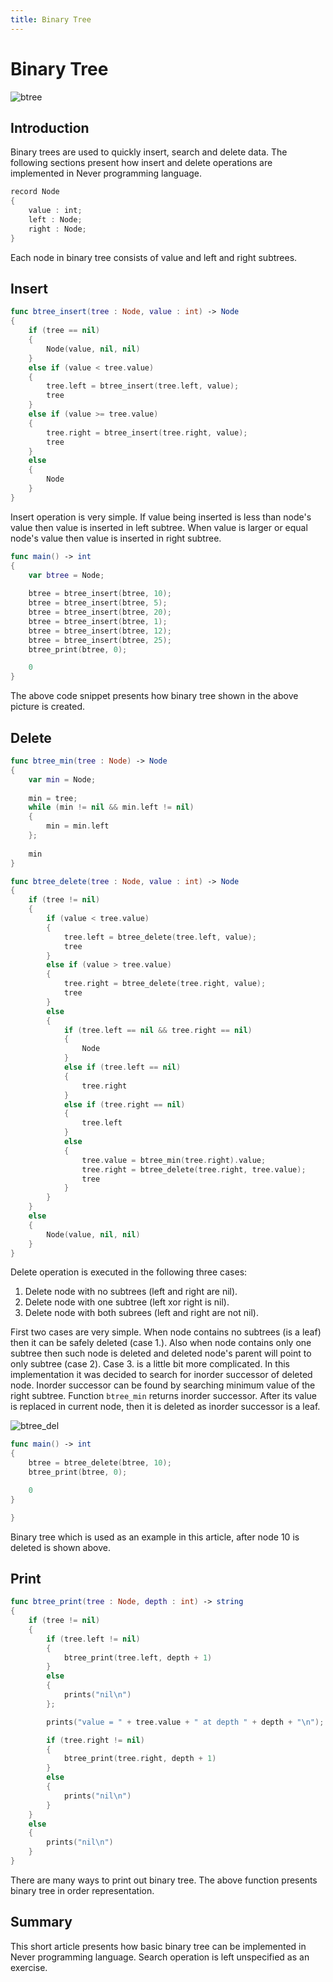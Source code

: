 ```yaml
---
title: Binary Tree
---
```


# Binary Tree

![btree][btree]


## Introduction

Binary trees are used to quickly insert, search and delete data. The following
sections present how insert and delete operations are implemented in Never
programming language.

```swift
record Node
{
    value : int;
    left : Node;
    right : Node;
}
```

Each node in binary tree consists of value and left and right subtrees.

## Insert

```swift
func btree_insert(tree : Node, value : int) -> Node
{
    if (tree == nil)
    {
        Node(value, nil, nil)
    }
    else if (value < tree.value)
    {
        tree.left = btree_insert(tree.left, value);
        tree
    }
    else if (value >= tree.value)
    {
        tree.right = btree_insert(tree.right, value);
        tree
    }
    else
    {
        Node
    }
}
```

Insert operation is very simple. If value being inserted is less than
node's value then value is inserted in left subtree. When value is larger
or equal node's value then value is inserted in right subtree.

```swift
func main() -> int
{
    var btree = Node;
    
    btree = btree_insert(btree, 10);
    btree = btree_insert(btree, 5);
    btree = btree_insert(btree, 20);
    btree = btree_insert(btree, 1);
    btree = btree_insert(btree, 12);
    btree = btree_insert(btree, 25);
    btree_print(btree, 0);

    0
}
```

The above code snippet presents how binary tree shown in the above picture
is created.

## Delete

```swift
func btree_min(tree : Node) -> Node
{
    var min = Node;
    
    min = tree;
    while (min != nil && min.left != nil)
    {
        min = min.left
    };
    
    min
}
```

```swift
func btree_delete(tree : Node, value : int) -> Node
{
    if (tree != nil)
    {
        if (value < tree.value)
        {
            tree.left = btree_delete(tree.left, value);
            tree
        }
        else if (value > tree.value)
        {
            tree.right = btree_delete(tree.right, value);
            tree
        }
        else
        {
            if (tree.left == nil && tree.right == nil)
            {
                Node
            }
            else if (tree.left == nil)
            {
                tree.right
            }
            else if (tree.right == nil)
            {
                tree.left
            }
            else
            {
                tree.value = btree_min(tree.right).value;
                tree.right = btree_delete(tree.right, tree.value);
                tree
            }
        }
    }
    else
    {
        Node(value, nil, nil)
    }
}
```

Delete operation is executed in the following three cases:

1. Delete node with no subtrees (left and right are nil).
2. Delete node with one subtree (left xor right is nil).
3. Delete node with both subrees (left and right are not nil).

First two cases are very simple. When node contains no subtrees (is a leaf)
then it can be safely deleted (case 1.). Also when node contains only one
subtree then such node is deleted and deleted node's parent will point
to only subtree (case 2). Case 3. is a little bit more complicated. In this
implementation it was decided to search for inorder successor of deleted node.
Inorder successor can be found by searching minimum value of the right subtree.
Function ```btree_min``` returns inorder successor. After its value is replaced
in current node, then it is deleted as inorder successor is a leaf.

![btree_del][btree_del]

```swift
func main() -> int
{
    btree = btree_delete(btree, 10);
    btree_print(btree, 0);

    0
}

}
```

Binary tree which is used as an example in this article, after node 10 is
deleted is shown above.

## Print

```swift
func btree_print(tree : Node, depth : int) -> string
{
    if (tree != nil)
    {
        if (tree.left != nil)
        {
            btree_print(tree.left, depth + 1)
        }
        else
        {
            prints("nil\n")
        };

        prints("value = " + tree.value + " at depth " + depth + "\n");

        if (tree.right != nil)
        {
            btree_print(tree.right, depth + 1)
        }
        else
        {
            prints("nil\n")
        }
    }
    else
    {
        prints("nil\n")
    }
}
```
There are many ways to print out binary tree. The above function presents
binary tree in order representation.

## Summary

This short article presents how basic binary tree can be implemented in Never
programming language. Search operation is left unspecified as an exercise.

[btree]: https://never-lang.github.io/never/btree.png  "Binary tree before delete"
[btree_del]: https://never-lang.github.io/never/btree_del.png  "Binary tree after delete"

